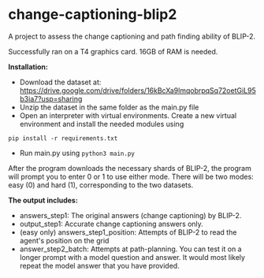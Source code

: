 # change-captioning-blip2
A project to assess the change captioning and path finding ability of BLIP-2.

Successfully ran on a T4 graphics card. 16GB of RAM is needed.

**Installation:**
- Download the dataset at: https://drive.google.com/drive/folders/16kBcXa9lmqobrpqSq72oetGiL95b3ia7?usp=sharing
- Unzip the dataset in the same folder as the main.py file
- Open an interpreter with virtual environments. Create a new virtual environment and install the needed modules using

`pip install -r requirements.txt`
- Run main.py using `python3 main.py`

After the program downloads the necessary shards of BLIP-2, the program will prompt you to enter 0 or 1 to use either mode. There will be two modes: easy (0) and hard (1), corresponding to the two datasets.

**The output includes:**
- answers_step1: The original answers (change captioning) by BLIP-2.
- output_step1: Accurate change captioning answers only.
- (easy only) answers_step1_position: Attempts of BLIP-2 to read the agent's position on the grid
- answer_step2_batch: Attempts at path-planning. You can test it on a longer prompt with a model question and answer. It would most likely repeat the model answer that you have provided.
